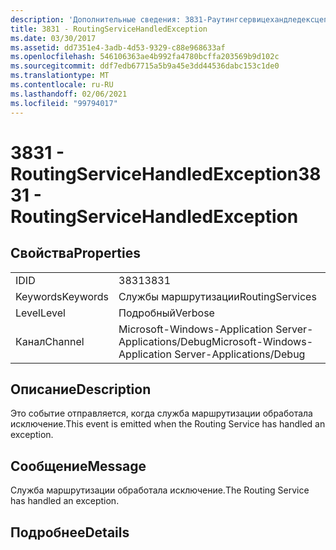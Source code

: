 ```yaml
---
description: 'Дополнительные сведения: 3831-Раутингсервицехандледексцептион'
title: 3831 - RoutingServiceHandledException
ms.date: 03/30/2017
ms.assetid: dd7351e4-3adb-4d53-9329-c88e968633af
ms.openlocfilehash: 546106363ae4b992fa4780bcffa203569b9d102c
ms.sourcegitcommit: ddf7edb67715a5b9a45e3dd44536dabc153c1de0
ms.translationtype: MT
ms.contentlocale: ru-RU
ms.lasthandoff: 02/06/2021
ms.locfileid: "99794017"
---
```

# <a name="3831---routingservicehandledexception"></a><span data-ttu-id="ea37c-103">3831 - RoutingServiceHandledException</span><span class="sxs-lookup"><span data-stu-id="ea37c-103">3831 - RoutingServiceHandledException</span></span>

## <a name="properties"></a><span data-ttu-id="ea37c-104">Свойства</span><span class="sxs-lookup"><span data-stu-id="ea37c-104">Properties</span></span>  
  
|||  
|-|-|  
|<span data-ttu-id="ea37c-105">ID</span><span class="sxs-lookup"><span data-stu-id="ea37c-105">ID</span></span>|<span data-ttu-id="ea37c-106">3831</span><span class="sxs-lookup"><span data-stu-id="ea37c-106">3831</span></span>|  
|<span data-ttu-id="ea37c-107">Keywords</span><span class="sxs-lookup"><span data-stu-id="ea37c-107">Keywords</span></span>|<span data-ttu-id="ea37c-108">Службы маршрутизации</span><span class="sxs-lookup"><span data-stu-id="ea37c-108">RoutingServices</span></span>|  
|<span data-ttu-id="ea37c-109">Level</span><span class="sxs-lookup"><span data-stu-id="ea37c-109">Level</span></span>|<span data-ttu-id="ea37c-110">Подробный</span><span class="sxs-lookup"><span data-stu-id="ea37c-110">Verbose</span></span>|  
|<span data-ttu-id="ea37c-111">Канал</span><span class="sxs-lookup"><span data-stu-id="ea37c-111">Channel</span></span>|<span data-ttu-id="ea37c-112">Microsoft-Windows-Application Server-Applications/Debug</span><span class="sxs-lookup"><span data-stu-id="ea37c-112">Microsoft-Windows-Application Server-Applications/Debug</span></span>|  
  
## <a name="description"></a><span data-ttu-id="ea37c-113">Описание</span><span class="sxs-lookup"><span data-stu-id="ea37c-113">Description</span></span>  

 <span data-ttu-id="ea37c-114">Это событие отправляется, когда служба маршрутизации обработала исключение.</span><span class="sxs-lookup"><span data-stu-id="ea37c-114">This event is emitted when the Routing Service has handled an exception.</span></span>  
  
## <a name="message"></a><span data-ttu-id="ea37c-115">Сообщение</span><span class="sxs-lookup"><span data-stu-id="ea37c-115">Message</span></span>  

 <span data-ttu-id="ea37c-116">Служба маршрутизации обработала исключение.</span><span class="sxs-lookup"><span data-stu-id="ea37c-116">The Routing Service has handled an exception.</span></span>  
  
## <a name="details"></a><span data-ttu-id="ea37c-117">Подробнее</span><span class="sxs-lookup"><span data-stu-id="ea37c-117">Details</span></span>
